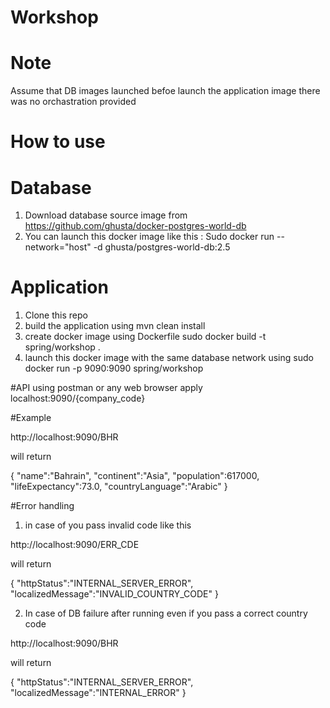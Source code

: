 # Workshop

# Note
Assume that DB images launched befoe launch the application image
there was no orchastration provided

# How to use 



# Database
1. Download database source image from 
https://github.com/ghusta/docker-postgres-world-db
2. You can launch this docker image like this :
Sudo docker run --network="host" -d ghusta/postgres-world-db:2.5

# Application 

1. Clone this repo
2. build the application using
mvn clean install
3. create docker image using Dockerfile
sudo docker build -t spring/workshop .
4. launch this docker image with the same database network using
sudo docker run -p 9090:9090 spring/workshop

#API
using postman or any web browser apply
localhost:9090/{company_code}

#Example

http://localhost:9090/BHR

will return

{
"name":"Bahrain",
"continent":"Asia",
"population":617000,
"lifeExpectancy":73.0,
"countryLanguage":"Arabic"
}


#Error handling
1. in case of you pass invalid code like this

http://localhost:9090/ERR_CDE

will return

{
"httpStatus":"INTERNAL_SERVER_ERROR",
"localizedMessage":"INVALID_COUNTRY_CODE"
}

2. In case of DB failure after running even if you pass a correct country code

http://localhost:9090/BHR

will return

{
"httpStatus":"INTERNAL_SERVER_ERROR",
"localizedMessage":"INTERNAL_ERROR"
}

